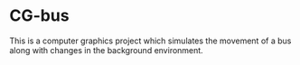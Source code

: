 # CG-bus
This is a computer graphics project which simulates the movement of a bus along with changes in the background environment.

